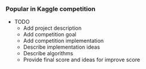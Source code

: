 ### Popular in Kaggle competition

- TODO
    - Add project description
    - Add competition goal
    - Add competition implementation
    - Describe implementation ideas
    - Describe algorithms
    - Provide final score and ideas for improve score
      